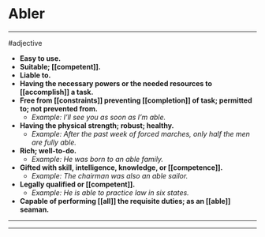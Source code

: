 # Abler
---
#adjective
- **Easy to use.**
- **Suitable; [[competent]].**
- **Liable to.**
- **Having the necessary powers or the needed resources to [[accomplish]] a task.**
- **Free from [[constraints]] preventing [[completion]] of task; permitted to; not prevented from.**
	- _Example: I’ll see you as soon as I’m able._
- **Having the physical strength; robust; healthy.**
	- _Example: After the past week of forced marches, only half the men are fully able._
- **Rich; well-to-do.**
	- _Example: He was born to an able family._
- **Gifted with skill, intelligence, knowledge, or [[competence]].**
	- _Example: The chairman was also an able sailor._
- **Legally qualified or [[competent]].**
	- _Example: He is able to practice law in six states._
- **Capable of performing [[all]] the requisite duties; as an [[able]] seaman.**
---
---
